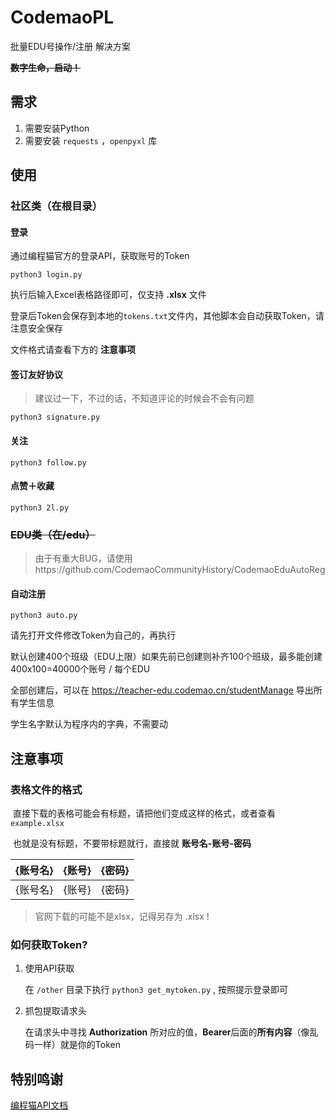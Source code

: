 # CodemaoPL

批量EDU号操作/注册 解决方案

**~~数字生命，启动！~~**

## 需求

1. 需要安装Python
2. 需要安装 `requests` ，`openpyxl` 库

## 使用

### 社区类（在根目录）

#### 登录

通过编程猫官方的登录API，获取账号的Token

`python3 login.py`

执行后输入Excel表格路径即可，仅支持 **.xlsx** 文件

登录后Token会保存到本地的`tokens.txt`文件内，其他脚本会自动获取Token，请注意安全保存

文件格式请查看下方的 **注意事项**

#### 签订友好协议

> 建议过一下，不过的话，不知道评论的时候会不会有问题

`python3 signature.py`

#### 关注

`python3 follow.py`

#### 点赞＋收藏

`python3 2l.py`

### ~~EDU类（在/edu）~~

> 由于有重大BUG，请使用https://github.com/CodemaoCommunityHistory/CodemaoEduAutoReg

#### 自动注册

`python3 auto.py`

请先打开文件修改Token为自己的，再执行

默认创建400个班级（EDU上限）如果先前已创建则补齐100个班级，最多能创建400x100=40000个账号 / 每个EDU

全部创建后，可以在 https://teacher-edu.codemao.cn/studentManage 导出所有学生信息

学生名字默认为程序内的字典，不需要动

## 注意事项

### 表格文件的格式

​		直接下载的表格可能会有标题，请把他们变成这样的格式，或者查看 `example.xlsx`		

​		也就是没有标题，不要带标题就行，直接就 **账号名-账号-密码**

| {账号名} | {账号} | {密码} |
|:-----:|:----:|:----:|
| {账号名} | {账号} | {密码} |

> 官网下载的可能不是xlsx，记得另存为 .xlsx !

### 如何获取Token?

1. 使用API获取

    在 `/other` 目录下执行 `python3 get_mytoken.py` , 按照提示登录即可



2. 抓包提取请求头

    在请求头中寻找 **Authorization** 所对应的值，**Bearer**后面的**所有内容**（像乱码一样）就是你的Token



## 特别鸣谢

[编程猫API文档](https://api.docs.codemao.work/)

